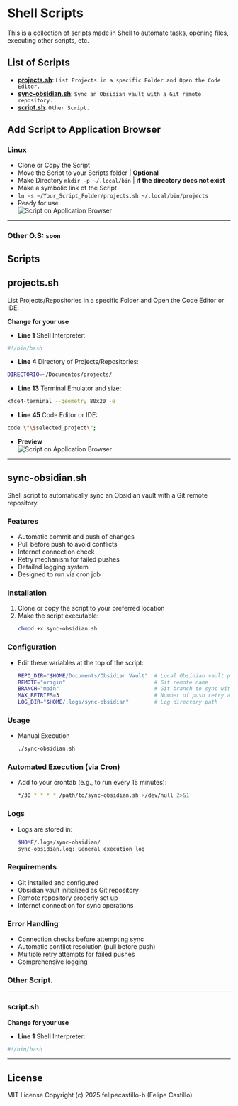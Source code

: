 # Shell Scripts

This is a collection of scripts made in Shell to automate tasks, opening files, executing other scripts, etc.

## List of Scripts

- **[projects.sh](#projects-sh)**: `List Projects in a specific Folder and Open the Code Editor.`
- **[sync-obsidian.sh](#sync-obsidian-sh)**: `Sync an Obsidian vault with a Git remote repository.`
- **[script.sh](#script-sh)**: `Other Script.`

## Add Script to Application Browser

### **Linux**

- Clone or Copy the Script
- Move the Script to your Scripts folder | **Optional** 
- Make Directory `mkdir -p ~/.local/bin` | **if the directory does not exist**
- Make a symbolic link of the Script
- `ln -s ~/Your_Script_Folder/projects.sh ~/.local/bin/projects`
- Ready for use  
![Script on Application Browser](https://i.imgur.com/0pLYe2r.png)

---

### **Other O.S**: `soon`

## Scripts

<a id="projects-sh"></a>
## projects.sh


List Projects/Repositories in a specific Folder and Open the Code Editor or IDE.  

**Change for your use**

- **Line 1** Shell Interpreter:
```bash
#!/bin/bash
```

- **Line 4** Directory of Projects/Repositories:
```bash
DIRECTORIO=~/Documentos/projects/
```

- **Line 13** Terminal Emulator and size:
```bash
xfce4-terminal --geometry 80x20 -e
```

- **Line 45** Code Editor or IDE:
```bash
code \"\$selected_project\";
```
 
- **Preview**  
![Script on Application Browser](https://i.imgur.com/8bFjzAR.png) 

---

<a id="sync-obsidian-sh"></a>
## sync-obsidian.sh

Shell script to automatically sync an Obsidian vault with a Git remote repository.

### Features

- Automatic commit and push of changes
- Pull before push to avoid conflicts
- Internet connection check
- Retry mechanism for failed pushes
- Detailed logging system
- Designed to run via cron job

### Installation

1. Clone or copy the script to your preferred location
2. Make the script executable:
   ```bash
   chmod +x sync-obsidian.sh
   ```

### Configuration

 - Edit these variables at the top of the script:

    ```bash
    REPO_DIR="$HOME/Documents/Obsidian Vault"  # Local Obsidian vault path
    REMOTE="origin"                            # Git remote name
    BRANCH="main"                              # Git branch to sync with
    MAX_RETRIES=3                              # Number of push retry attempts
    LOG_DIR="$HOME/.logs/sync-obsidian"        # Log directory path
    ```

### Usage

 - Manual Execution

    ```bash
    ./sync-obsidian.sh
    ```

### Automated Execution (via Cron)

 - Add to your crontab (e.g., to run every 15 minutes):

    ```bash
    */30 * * * * /path/to/sync-obsidian.sh >/dev/null 2>&1
    ```

### Logs

 - Logs are stored in:

    ```bash
    $HOME/.logs/sync-obsidian/
    sync-obsidian.log: General execution log
    ```

### Requirements

 - Git installed and configured
 - Obsidian vault initialized as Git repository
 - Remote repository properly set up
 - Internet connection for sync operations

### Error Handling

 - Connection checks before attempting sync
 - Automatic conflict resolution (pull before push)
 - Multiple retry attempts for failed pushes
 - Comprehensive logging

### Other Script. 

---

<a id="script-sh"></a>
### script.sh

**Change for your use**

- **Line 1** Shell Interpreter:
```bash
#!/bin/bash
```

---

## License

MIT License Copyright (c) 2025 felipecastillo-b (Felipe Castillo)